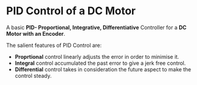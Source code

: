 # PID Control of a DC Motor
A basic **PID- Proportional, Integrative, Differentiative** Controller for a **DC Motor with an Encoder**.</br>

The salient features of PID Control are:
<ul>
  <li><b>Proprtional</b> control linearly adjusts the error in order to minimise it.</li>
  <li><b>Integral</b> control accumulated the past error to give a jerk free control.</li>
  <li><b>Differential</b> control takes in consideration the future aspect to make the control steady.</li>
</ul>
